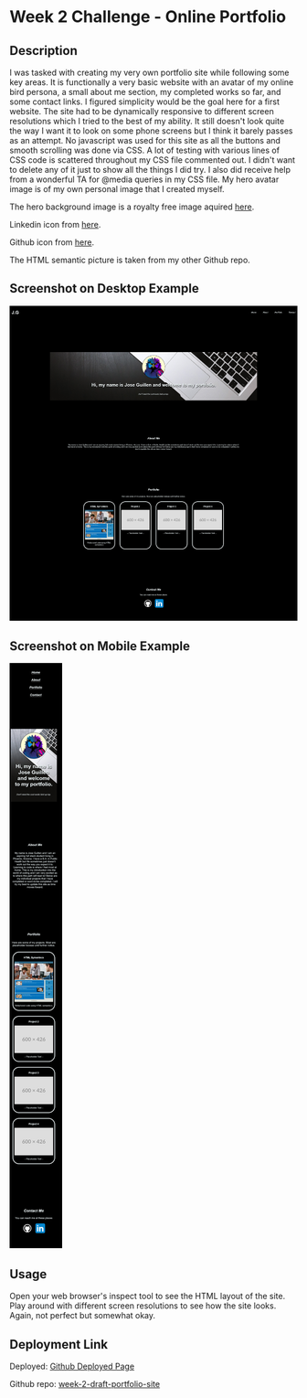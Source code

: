 # Week 2 Challenge - Online Portfolio

## Description

I was tasked with creating my very own portfolio site while following some key areas. It is functionally a very basic website with an avatar of my online bird persona, a small about me section, my completed works so far, and some contact links. I figured simplicity would be the goal here for a first website. The site had to be dynamically responsive to different screen resolutions which I tried to the best of my ability. It still doesn't look quite the way I want it to look on some phone screens but I think it barely passes as an attempt. No javascript was used for this site as all the buttons and smooth scrolling was done via CSS. A lot of testing with various lines of CSS code is scattered throughout my CSS file commented out. I didn't want to delete any of it just to show all the things I did try. I also did receive help from a wonderful TA for @media queries in my CSS file. My hero avatar image is of my own personal image that I created myself. 

The hero background image is a royalty free image aquired [here](https://www.pexels.com/photo/apple-macbook-218863/). 

Linkedin icon from [here](https://icons8.com/icon/13930/linkedin).

Github icon from [here](https://joshuapenalba.com/github-icon).

The HTML semantic picture is taken from my other Github repo.
## Screenshot on Desktop Example

![alt portfolio site desktop](assets/images/portfolio-desktop.png)


## Screenshot on Mobile Example

![alt portfolio site mobile](assets/images/portfolio-mobile.png)
## Usage

Open your web browser's inspect tool to see the HTML layout of the site. Play around with different screen resolutions to see how the site looks. Again, not perfect but somewhat okay.

## Deployment Link

Deployed: [Github Deployed Page](https://exo-mdr-cd2000.github.io/week-2-draft-portfolio-site/)

Github repo: [week-2-draft-portfolio-site](https://github.com/Exo-MDR-CD2000/week-2-draft-portfolio-site)
